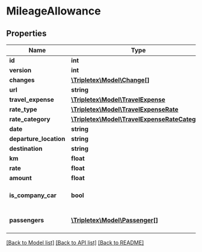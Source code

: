 # MileageAllowance

## Properties
Name | Type | Description | Notes
------------ | ------------- | ------------- | -------------
**id** | **int** |  | [optional] 
**version** | **int** |  | [optional] 
**changes** | [**\Tripletex\Model\Change[]**](Change.md) |  | [optional] 
**url** | **string** |  | [optional] 
**travel_expense** | [**\Tripletex\Model\TravelExpense**](TravelExpense.md) |  | [optional] 
**rate_type** | [**\Tripletex\Model\TravelExpenseRate**](TravelExpenseRate.md) |  | [optional] 
**rate_category** | [**\Tripletex\Model\TravelExpenseRateCategory**](TravelExpenseRateCategory.md) |  | [optional] 
**date** | **string** |  | 
**departure_location** | **string** |  | 
**destination** | **string** |  | 
**km** | **float** |  | [optional] 
**rate** | **float** |  | [optional] 
**amount** | **float** |  | [optional] 
**is_company_car** | **bool** |  | [optional] [default to false]
**passengers** | [**\Tripletex\Model\Passenger[]**](Passenger.md) | Link to individual passengers. | [optional] 

[[Back to Model list]](../../README.md#documentation-for-models) [[Back to API list]](../../README.md#documentation-for-api-endpoints) [[Back to README]](../../README.md)

